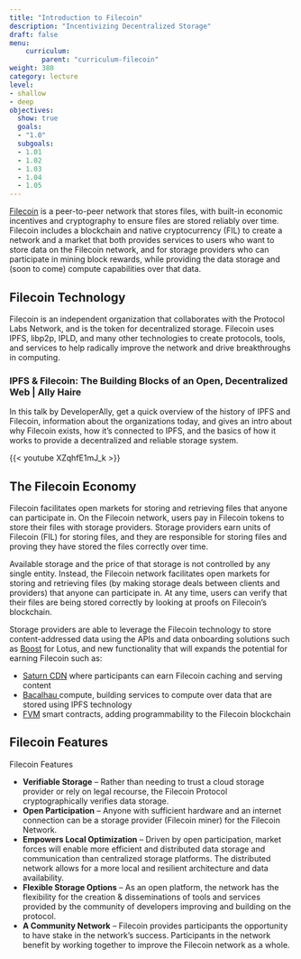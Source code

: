 ```yaml
---
title: "Introduction to Filecoin"
description: "Incentivizing Decentralized Storage"
draft: false
menu:
    curriculum:
        parent: "curriculum-filecoin"
weight: 380
category: lecture
level:
- shallow
- deep
objectives:
  show: true
  goals:
  - "1.0"
  subgoals:
  - 1.01
  - 1.02
  - 1.03
  - 1.04
  - 1.05
---
```

[Filecoin](https://docs.filecoin.io/) is a peer-to-peer network that stores files, with built-in economic incentives and cryptography to ensure files are stored reliably over time. Filecoin includes a blockchain and native cryptocurrency (FIL) to create a network and a market that both provides services to users who want to store data on the Filecoin network, and for storage providers who can participate in mining block rewards, while providing the data storage and (soon to come) compute capabilities over that data.


## Filecoin Technology

Filecoin is an independent organization that collaborates with the Protocol Labs Network, and is the token for decentralized storage. Filecoin uses IPFS, libp2p, IPLD, and many other technologies to create protocols, tools, and services to help radically improve the network and drive breakthroughs in computing.


### IPFS & Filecoin: The Building Blocks of an Open, Decentralized Web | Ally Haire
In this talk by DeveloperAlly, get a quick overview of the history of IPFS and Filecoin, information about the organizations today, and gives an intro about why Filecoin exists, how it’s connected to IPFS, and the basics of how it works to provide a decentralized and reliable storage system.

{{< youtube XZqhfE1mJ_k >}}
</br>

## The Filecoin Economy

Filecoin facilitates open markets for storing and retrieving files that anyone can participate in. On the Filecoin network, users pay in Filecoin tokens to store their files with storage providers. Storage providers earn units of Filecoin (FIL) for storing files, and they are responsible for storing files and proving they have stored the files correctly over time.

Available storage and the price of that storage is not controlled by any single entity. Instead, the Filecoin network facilitates open markets for storing and retrieving files (by making storage deals between clients and providers) that anyone can participate in. At any time, users can verify that their files are being stored correctly by looking at proofs on Filecoin’s blockchain.

Storage providers are able to leverage the Filecoin technology to store content-addressed data using the APIs and data onboarding solutions such as [Boost](https://boost.filecoin.io/) for Lotus, and new functionality that will expands the potential for earning Filecoin such as:



* [Saturn CDN](https://strn.network/) where participants can earn Filecoin caching and serving content
* [Bacalhau ](https://strn.network/)compute, building services to compute over data that are stored using IPFS technology
* [FVM](https://fvm.filecoin.io/) smart contracts, adding programmability to the Filecoin blockchain


## Filecoin Features

Filecoin Features

* **Verifiable Storage** – Rather than needing to trust a cloud storage provider or rely on legal recourse, the Filecoin Protocol cryptographically verifies data storage.
* **Open Participation** – Anyone with sufficient hardware and an internet connection can be a storage provider (Filecoin miner) for the Filecoin Network.
* **Empowers Local Optimization** – Driven by open participation, market forces will enable more efficient and distributed data storage and communication than centralized storage platforms. The distributed network allows for a more local and resilient architecture and data availability.
* **Flexible Storage Options** – As an open platform, the network has the flexibility for the creation & disseminations of tools and services provided by the community of developers improving and building on the protocol.
* **A Community Network** – Filecoin provides participants the opportunity to have stake in the networkʼs success. Participants in the network benefit by working together to improve the Filecoin network as a whole.

